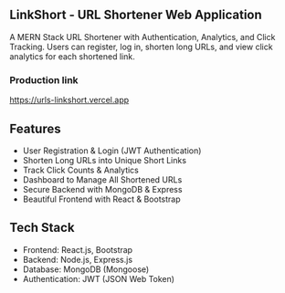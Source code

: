 ## LinkShort - URL Shortener Web Application
A MERN Stack URL Shortener with Authentication, Analytics, and Click Tracking. Users can register, log in, shorten long URLs, and view click analytics for each shortened link.
### Production link 
https://urls-linkshort.vercel.app
## Features
- User Registration & Login (JWT Authentication)
- Shorten Long URLs into Unique Short Links
- Track Click Counts & Analytics
- Dashboard to Manage All Shortened URLs
- Secure Backend with MongoDB & Express
- Beautiful Frontend with React & Bootstrap

## Tech Stack
- Frontend: React.js, Bootstrap
- Backend: Node.js, Express.js
- Database: MongoDB (Mongoose)
- Authentication: JWT (JSON Web Token)
